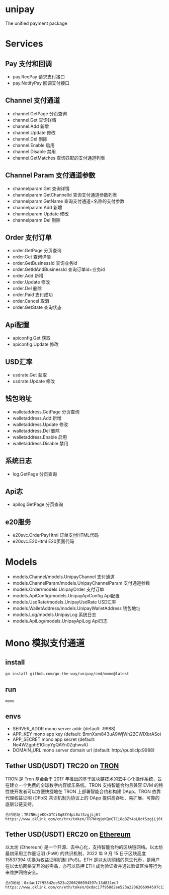 # unipay
The unified payment package

# Services

## Pay 支付和回调
- pay.ReqPay 请求支付接口
- pay.NotifyPay 回调支付接口

## Channel 支付通道
- channel.GetPage 分页查询
- channel.Get 查询详情
- channel.Add 新增
- channel.Update 修改
- channel.Del 删除
- channel.Enable 启用
- channel.Disable 禁用
- channel.GetMatches 查询匹配的支付通道列表

## Channel Param 支付通道参数
- channelparam.Get 查询详情
- channelparam.GetChannelId 查询支付通道参数列表
- channelparam.GetName 查询支付通道+名称的支付参数
- channelparam.Add 新增
- channelparam.Update 修改
- channelparam.Del 删除

## Order 支付订单
- order.GetPage 分页查询
- order.Get 查询详情
- order.GetBusinessId 查询业务id
- order.GetIdAndBusinessId 查询订单id+业务id
- order.Add 新增
- order.Update 修改
- order.Del 删除
- order.Paid 支付成功
- order.Cancel 取消
- order.GetState 查询状态

## Api配置
- apiconfig.Get 获取
- apiconfig.Update 修改

## USD汇率
- usdrate.Get 获取
- usdrate.Update 修改

## 钱包地址
- walletaddress.GetPage 分页查询
- walletaddress.Add 新增
- walletaddress.Update 修改
- walletaddress.Del 删除
- walletaddress.Enable 启用
- walletaddress.Disable 禁用

## 系统日志
- log.GetPage 分页查询

## Api志
- apilog.GetPage 分页查询

## e20服务
- e20svc.OrderPayHtml 订单支付HTML代码
- e20svc.E20Html E20页面代码

# Models
- models.Channel/models.UnipayChannel 支付通道
- models.ChannelParam/models.UnipayChannelParam 支付通道参数
- models.Order/models.UnipayOrder 支付订单
- models.ApiConfig/models.UnipayApiConfig Api配置
- models.UsdRate/models.UnipayUsdRate USD汇率
- models.WalletAddress/models.UnipayWalletAddress 钱包地址
- models.Log/models.UnipayLog 系统日志
- models.ApiLog/models.UnipayApiLog Api日志

# Mono 模拟支付通道

## install
```
go install github.com/go-the-way/unipay/cmd/mono@latest
```

## run
```
mono
```

## envs
- SERVER_ADDR mono server addr (default: :9988)
- APP_KEY mono app key (default: BmnXsm843uA9WjWh22CWIXbrASo)
- APP_SECRET mono app secret (default: Ne4WZgphE1GicyYgQAYn0ZqhwvA)
- DOMAIN_URL mono server domain url (default: http://publicIp:9988)


Tether USD(USDT) TRC20 on [TRON](https://www.oklink.com/cn/trx)
---
TRON 是 Tron 基金会于 2017 年推出的基于区块链技术的去中心化操作系统，旨在建立一个免费的全球数字内容娱乐系统。TRON 支持智能合约且兼容 EVM 的特性使开发者可以方便快捷地在 TRON 上部署智能合约和构建 DApp。TRON 依靠代理权益证明 (DPoS) 共识机制为协议上的 DApp 提供高吞吐、易扩展、可靠的底层公链支持。
```
合约地址：TR7NHqjeKQxGTCi8q8ZY4pL8otSzgjLj6t
https://www.oklink.com/cn/trx/token/TR7NHqjeKQxGTCi8q8ZY4pL8otSzgjLj6t
```

Tether USD(USDT) ERC20 on [Ethereum](https://www.oklink.com/cn/eth)
---
以太坊 (Ethereum) 是一个开源、去中心化，支持智能合约的区块链网络。以太坊最初采用工作量证明 (PoW) 的共识机制，2022 年 9 月 15 日于区块高度 15537394 切换为权益证明机制 (PoS)。ETH 是以太坊网络的原生代币，是用户在以太坊网络交互的必需品，亦可以质押 ETH 成为验证者并通过验证区块等行为来维护网络安全。
```
合约地址：0xdac17f958d2ee523a2206206994597c13d831ec7
https://www.oklink.com/cn/eth/token/0xdac17f958d2ee523a2206206994597c13d831ec7
```
